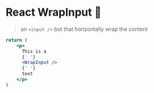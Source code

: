 # React WrapInput 🌮
> an `<input />` but that horizontally wrap the content 

```jsx
return (
    <p>
      This is a
      {' '}
      <WrapInput />
      {' '}
      text
    </p>
)
```
